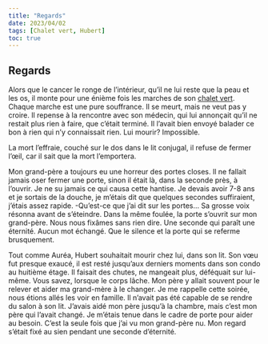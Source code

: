 ```yaml
---
title: "Regards"
date: 2023/04/02
tags: [Chalet vert, Hubert]
toc: true
---
```


## Regards

Alors que le cancer le ronge de l’intérieur, qu’il ne lui reste que la peau et les os, il monte pour une énième fois les marches de son [chalet vert](https://cgermain97.github.io/Feu-de-Foret/chalet/). Chaque marche est une pure souffrance. Il se meurt, mais ne veut pas y croire. Il repense à la rencontre avec son médecin, qui lui annonçait qu’il ne restait plus rien à faire, que c’était terminé. Il l’avait bien envoyé balader ce bon à rien qui n’y connaissait rien. Lui mourir? Impossible. 

La mort l’effraie, couché sur le dos dans le lit conjugal, il refuse de fermer l’œil, car il sait que la mort l’emportera. 

Mon grand-père a toujours eu une horreur des portes closes. Il ne fallait jamais oser fermer une porte, sinon il était là, dans la seconde près, à l’ouvrir. Je ne su jamais ce qui causa cette hantise. Je devais avoir 7-8 ans et je sortais de la douche, je m’étais dit que quelques secondes suffiraient, j’étais assez rapide.
-Qu’est-ce que j’ai dit sur les portes…
Sa grosse voix résonna avant de s’éteindre. Dans la même foulée, la porte s’ouvrit sur mon grand-père. Nous nous fixâmes sans rien dire. Une seconde qui paraît une éternité. Aucun mot échangé. Que le silence et la porte qui se referme brusquement.

Tout comme Auréa, Hubert souhaitait mourir chez lui, dans son lit. Son vœu fut presque exaucé, il est resté jusqu’aux derniers moments dans son condo au huitième étage. Il faisait des chutes, ne mangeait plus, déféquait sur lui-même. Vous savez, lorsque le corps lâche. Mon père y allait souvent pour le relever et aider ma grand-mère à le changer. Je me rappelle cette soirée, nous étions allés les voir en famille. Il n’avait pas été capable de se rendre du salon à son lit. J’avais aidé mon père jusqu’à la chambre, mais c’est mon père qui l’avait changé. Je m’étais tenue dans le cadre de porte pour aider au besoin. C’est la seule fois que j’ai vu mon grand-père nu. Mon regard s’était fixé au sien pendant une seconde d’éternité.